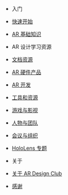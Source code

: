 - 入门
 - [快速开始]()
 - [AR 基础知识](/intro-ar)

- AR 设计学习资源
 - [文档资源](/resources)
 - [AR 硬件产品](/devices)
 - [AR 开发](/dev)
 - [工具和资源](/tools)
 - [游戏与影视](/art)
 - [人物与团队](/genius)
 - [会议与组织](/conference)
 - [HoloLens 专题](/hololens)

- 关于
 - [关于 AR Design Club](/about)
 - [感谢](/thx)
